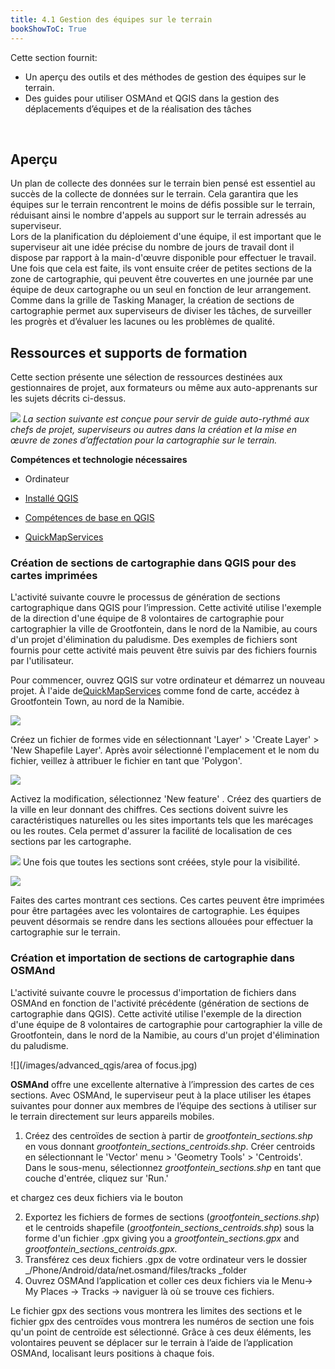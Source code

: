 ```yaml
---
title: 4.1 Gestion des équipes sur le terrain
bookShowToC: True
---
```


Cette section fournit:

*  Un aperçu des outils et des méthodes de gestion des équipes sur le terrain.
* Des guides pour utiliser OSMAnd et QGIS dans la gestion des déplacements d’équipes et de la réalisation des tâches

<br>

## Aperçu
Un plan de collecte des données sur le terrain bien pensé est essentiel au succès de la collecte de données sur le terrain. Cela garantira que les équipes sur le terrain rencontrent le moins de défis possible sur le terrain, réduisant ainsi le nombre d'appels au support sur le terrain adressés au superviseur. 	 	
Lors de la planification du déploiement d'une équipe, il est important que le superviseur ait une idée précise du nombre de jours de travail dont il dispose par rapport à la main-d'œuvre disponible pour effectuer le travail. Une fois que cela est faite, ils vont ensuite créer de petites sections de la zone de cartographie, qui peuvent être couvertes en une journée par une équipe de deux cartographe ou un seul en fonction de leur arrangement. 	 
Comme dans la grille de Tasking Manager, la création de sections de cartographie permet aux superviseurs de diviser les tâches, de surveiller les progrès et d’évaluer les lacunes ou les problèmes de qualité.
	 	 	 
##  Ressources et supports de formation
Cette section présente une sélection de ressources destinées aux gestionnaires de projet, aux formateurs ou même aux auto-apprenants sur les sujets décrits ci-dessus.
	 	 	 	
![](/images/learning_icon_wide.PNG)
*La section suivante est conçue pour servir de guide auto-rythmé aux chefs de projet, superviseurs ou autres dans la création et la mise en œuvre de zones d’affectation pour la cartographie sur le terrain.*
	 	 	 	
**Compétences et technologie nécessaires**
	 	 	 	
* Ordinateur

*  [ Installé QGIS](https://hotosm.github.io/toolbox/pages/data-use-and-analysis/7.1-qgis/#installing-qgis)
*  [Compétences de base en QGIS](https://hotosm.github.io/toolbox/pages/data-use-and-analysis/7.1-qgis/#navigating-qgis)
*  [QuickMapServices](https://hotosm.github.io/toolbox/pages/data-use-and-analysis/7.1-qgis/#installing-plug-ins)

### Création de sections de cartographie dans QGIS pour des cartes imprimées
		 	 	  	 	 	
L'activité suivante couvre le processus de génération de sections cartographique dans QGIS pour l’impression. Cette activité utilise l'exemple de la direction d'une équipe de 8 volontaires de cartographie pour cartographier la ville de Grootfontein, dans le nord de la Namibie, au cours d'un projet d'élimination du paludisme. Des exemples de fichiers sont fournis pour cette activité mais peuvent être suivis par des fichiers fournis par l'utilisateur.
	 	 	 	

Pour commencer, ouvrez QGIS sur votre ordinateur et démarrez un nouveau projet. À l'aide de[QuickMapServices](https://hotosm.github.io/toolbox/pages/data-use-and-analysis/7.1-qgis/#installing-plug-ins) comme fond de carte, accédez à Grootfontein Town, au nord de la Namibie. 
	 	 	 
![](/images/advanced_qgis/management1.gif)

Créez un fichier de formes vide en sélectionnant 'Layer' > 'Create Layer' > 'New Shapefile Layer'. Après avoir sélectionné l'emplacement et le nom du fichier, veillez à attribuer le fichier en tant que 'Polygon'.
	 	 	 	
![](/images/advanced_qgis/management2.gif)

Activez la modification, sélectionnez 'New feature' . Créez des quartiers de la ville en leur donnant des chiffres. Ces sections doivent suivre les caractéristiques naturelles ou les sites importants tels que les marécages ou les routes. Cela permet d'assurer la facilité de localisation de ces sections par les cartographe.

![](/images/advanced_qgis/management3.gif)
Une fois que toutes les sections sont créées, style pour la visibilité.
	 	 	 	
![](/images/advanced_qgis/management4.PNG)

Faites des cartes montrant ces sections. Ces cartes peuvent être imprimées pour être partagées avec les volontaires de cartographie. Les équipes peuvent désormais se rendre dans les sections allouées pour effectuer la cartographie sur le terrain.

###  Création et importation de sections de cartographie dans OSMAnd
 	 	 	 	
L'activité suivante couvre le processus d'importation de fichiers dans OSMAnd en fonction de l'activité précédente (génération de sections de cartographie dans QGIS). Cette activité utilise l'exemple de la direction d'une équipe de 8 volontaires de cartographie pour cartographier la ville de Grootfontein, dans le nord de la Namibie, au cours d'un projet d'élimination du paludisme.

![](/images/advanced_qgis/area of focus.jpg)
 	 	 	 	

**OSMAnd** offre une excellente alternative à l’impression des cartes de ces sections. Avec OSMAnd, le superviseur peut à la place utiliser les étapes suivantes pour donner aux membres de l’équipe des sections à utiliser sur le terrain directement sur leurs appareils mobiles.
	 	 	 	
1. Créez des centroïdes de section à partir de *grootfontein_sections.shp* en vous donnant *grootfontein_sections_centroids.shp*. Créer centroids en sélectionnant le 'Vector' menu > 'Geometry Tools' > 'Centroids'. Dans le sous-menu, sélectionnez *grootfontein_sections.shp* en tant que couche d'entrée, cliquez sur 'Run.'	 	 	 	
	 		 	 	 	
et chargez ces deux fichiers via le bouton
 	 	 	 	 	
2. Exportez les fichiers de formes de sections (_grootfontein_sections.shp_) et le centroids shapefile (_grootfontein_sections_centroids.shp_) 	sous la forme d'un fichier  .gpx giving you a _grootfontein_sections.gpx_ and _grootfontein_sections_centroids.gpx._
3. Transférez ces deux fichiers .gpx de votre ordinateur vers le dossier _/Phone/Android/data/net.osmand/files/tracks _folder
4. Ouvrez OSMAnd l’application  et coller ces deux fichiers via le Menu-> My Places -> Tracks -> naviguer là où se trouve ces fichiers.

Le fichier gpx des sections vous montrera les limites des sections et le fichier gpx des centroïdes vous montrera les numéros de section une fois qu'un point de centroïde est sélectionné. Grâce à ces deux éléments, les volontaires peuvent se déplacer sur le terrain à l’aide de l’application OSMAnd, localisant leurs positions à chaque fois.
